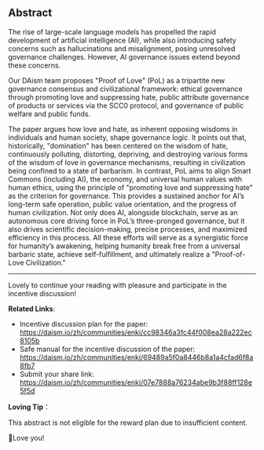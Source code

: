 ## Abstract

The rise of large-scale language models has propelled the rapid development of artificial intelligence (AI), while also introducing safety concerns such as hallucinations and misalignment, posing unresolved governance challenges. However, AI governance issues extend beyond these concerns.

Our DAism team proposes "Proof of Love" (PoL) as a tripartite new governance consensus and civilizational framework: ethical governance through promoting love and suppressing hate, public attribute governance of products or services via the SCC0 protocol, and governance of public welfare and public funds.

The paper argues how love and hate, as inherent opposing wisdoms in individuals and human society, shape governance logic. It points out that, historically, "domination" has been centered on the wisdom of hate, continuously polluting, distorting, depriving, and destroying various forms of the wisdom of love in governance mechanisms, resulting in civilization being confined to a state of barbarism. In contrast, PoL aims to align Smart Commons (including AI), the economy, and universal human values with human ethics, using the principle of "promoting love and suppressing hate" as the criterion for governance. This provides a sustained anchor for AI’s long-term safe operation, public value orientation, and the progress of human civilization. Not only does AI, alongside blockchain, serve as an autonomous core driving force in PoL’s three-pronged governance, but it also drives scientific decision-making, precise processes, and maximized efficiency in this process. All these efforts will serve as a synergistic force for humanity’s awakening, helping humanity break free from a universal barbaric state, achieve self-fulfillment, and ultimately realize a "Proof-of-Love Civilization."

---

Lovely to continue your reading with pleasure and participate in the incentive discussion!

**Related Links**:
- Incentive discussion plan for the paper: https://daism.io/zh/communities/enki/cc98346a3fc44f008ea28a222ec8105b
- Safe manual for the incentive discussion of the paper: https://daism.io/zh/communities/enki/69489a5f0a8446b8a1a4cfad6f8a8fb7
- Submit your share link: https://daism.io/zh/communities/enki/07e7888a76234abe9b3f88ff128e5f5d

**Loving Tip**：

This abstract is not eligible for the reward plan due to insufficient content.

💖Love you!

